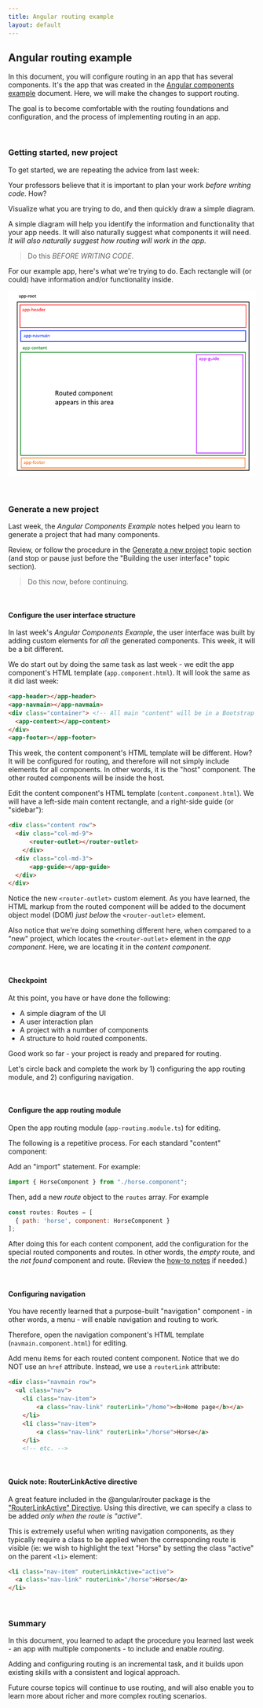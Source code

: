 ```yaml
---
title: Angular routing example
layout: default
---
```


## Angular routing example

In this document, you will configure routing in an app that has several components. It's the app that was created in the [Angular components example](angular-components-example) document. Here, we will make the changes to support routing.

The goal is to become comfortable with the routing foundations and configuration, and the process of implementing routing in an app. 

<br>

### Getting started, new project

To get started, we are repeating the advice from last week:

Your professors believe that it is important to plan your work *before writing code*. How?

Visualize what you are trying to do, and then quickly draw a simple diagram. 

A simple diagram will help you identify the information and functionality that your app needs. It will also naturally suggest what components it will need. *It will also naturally suggest how routing will work in the app.* 

> Do this *BEFORE WRITING CODE*. 

For our example app, here's what we're trying to do. Each rectangle will (or could) have information and/or functionality inside.   

![Multiple components](../media/angular-routing-v1.png)

<br>

### Generate a new project  

Last week, the *Angular Components Example* notes helped you learn to generate a project that had many components. 

Review, or follow the procedure in the [Generate a new project](angular-components-example#generate-a-new-project) topic section (and stop or pause just before the "Building the user interface" topic section).

> Do this now, before continuing.

<br>

#### Configure the user interface structure

In last week's *Angular Components Example*, the user interface was built by adding custom elements for *all* the generated components. This week, it will be a bit different. 

We do start out by doing the same task as last week - we edit the app component's HTML template (`app.component.html`). It will look the same as it did last week:

```html
<app-header></app-header>
<app-navmain></app-navmain>
<div class="container"> <!-- All main "content" will be in a Bootstrap "container" -->
  <app-content></app-content>
</div>
<app-footer></app-footer>
```

This week, the content component's HTML template will be different. How? It will be configured for routing, and therefore will not simply include elements for all components. In other words, it is the "host" component. The other routed components will be inside the host. 

Edit the content component's HTML template (`content.component.html`). We will have a left-side main content rectangle, and a right-side guide (or "sidebar"):

```html
<div class="content row">
  <div class="col-md-9">
      <router-outlet></router-outlet>
    </div>
  <div class="col-md-3">
      <app-guide></app-guide>
  </div>
</div>
```

Notice the new `<router-outlet>` custom element. As you have learned, the HTML markup from the routed component will be added to the document object model (DOM) *just below* the `<router-outlet>` element. 

Also notice that we're doing something different here, when compared to a "new" project, which locates the `<router-outlet>` element in the *app component*. Here, we are locating it in the *content component*. 

<br>

#### Checkpoint

At this point, you have or have done the following:
* A simple diagram of the UI
* A user interaction plan
* A project with a number of components
* A structure to hold routed components.

Good work so far - your project is ready and prepared for routing. 

Let's circle back and complete the work by 1) configuring the app routing module, and 2) configuring navigation.

<br>

#### Configure the app routing module

Open the app routing module (`app-routing.module.ts`) for editing. 

The following is a repetitive process. For each standard "content" component:

Add an "import" statement. For example: 

```js
import { HorseComponent } from "./horse.component";
```

Then, add a new *route* object to the `routes` array. For example

```javascript
const routes: Routes = [
  { path: 'horse', component: HorseComponent }
];
```

After doing this for each content component, add the configuration for the special routed components and routes. In other words, the *empty* route, and the *not found* component and route. (Review the [how-to notes](angular-routing-intro#special-routed-components-and-routes) if needed.)

<br>

#### Configuring navigation

You have recently learned that a purpose-built "navigation" component - in other words, a menu - will enable navigation and routing to work. 

Therefore, open the navigation component's HTML template (`navmain.component.html`) for editing. 

Add menu items for each routed content component. Notice that we do NOT use an `href` attribute. Instead, we use a `routerLink` attribute:

```html
<div class="navmain row">
  <ul class="nav">
    <li class="nav-item">
        <a class="nav-link" routerLink="/home"><b>Home page</b></a>
    </li>
    <li class="nav-item">
        <a class="nav-link" routerLink="/horse">Horse</a>
    </li>
    <!-- etc. -->
```

<br>

#### Quick note: RouterLinkActive directive

A great feature included in the @angular/router package is the ["RouterLinkActive" Directive](https://angular.io/api/router/RouterLinkActive).  Using this directive, we can specify a class to be added *only when the route is "active"*.  

This is extremely useful when writing navigation components, as they typically require a class to be applied when the corresponding route is visible (ie: we wish to highlight the text "Horse" by setting the class "active" on the parent `<li>` element:

```html
<li class="nav-item" routerLinkActive="active">
  <a class="nav-link" routerLink="/horse">Horse</a>
</li>
```

<br>

### Summary

In this document, you learned to adapt the procedure you learned last week - an app with multiple components - to include and enable *routing*. 

Adding and configuring routing is an incremental task, and it builds upon existing skills with a consistent and logical approach. 

Future course topics will continue to use routing, and will also enable you to learn more about richer and more complex routing scenarios. 

<br>